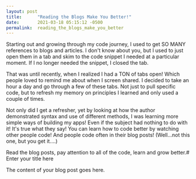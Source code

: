 ```yaml
---
layout: post
title:      "Reading the Blogs Make You Better!"
date:       2021-03-18 05:15:12 -0500
permalink:  reading_the_blogs_make_you_better
---
```



Starting out and growing through my code journey, I used to get SO MANY references to blogs and articles. I don't know about you, but I used to just open them in a tab and skim to the code snippet I needed at a particular moment. If I no longer needed the snippet, I closed the tab.

That was until recently, when I realized I had a TON of tabs open! Which people loved to remind me about when I screen shared. I decided to take an hour a day and go through a few of these tabs. Not just to pull specific code, but to refresh my memory on principles I learned and only used a couple of times. 

Not only did I get a refresher, yet by looking at how the author demonstrated syntax and use of different methods, I was learning more simple ways of building my apps! Even if the subject had nothing to do with it! It's true what they say! You can learn how to code better by watching other people code! And people code often in their blog posts! (Well...not this one, but you get it....)

Read the blog posts, pay attention to all of the code, learn and grow better.# Enter your title here

The content of your blog post goes here.
